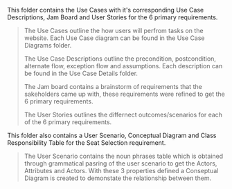 This folder contains the Use Cases with it's corresponding Use Case Descriptions, Jam Board and User Stories for the 6 primary requirements.

> The Use Cases outline the how users will perfrom tasks on the website. Each Use Case diagram can be found in the Use Case Diagrams folder. 
> 
>The Use Case Descriptions outline the precondition, postcondition, alternate flow, exception flow and assumptions. Each description can be found in the Use Case Details folder.
>
>The Jam board contains a brainstorm of requirements that the sakeholders came up with, these requirements were refined to get the 6 primary requirements. 
>
>The User Stories outlines the differnect outcomes/scenarios for each of the 6 primary requirements.

This folder also contains a User Scenario, Conceptual Diagram and Class Responsibility Table for the Seat Selection requirement.

>The User Scenario contains the noun phrases table which is obtained through grammatical pasring of the user scenario to get the Actors, Attributes and Actors. With these 3 properties defined a Conseptual Diagram is created to demonstate the relationship between them.
